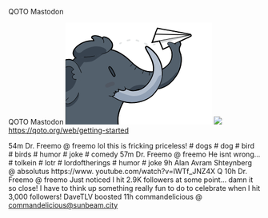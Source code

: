 QOTO Mastodon

QOTO Mastodon
![](../_resources/1ec28e531316b435434d409e8bda122f.png)
![](../_resources/90bdfc4944ec4208691576c9cfd8cb23.png)https://qoto.org/web/getting-started

54m Dr. Freemo @ freemo lol this is fricking priceless! # dogs # dog # bird # birds # humor # joke # comedy 57m Dr. Freemo @ freemo He isnt wrong... # tolkein # lotr # lordoftherings # humor # joke 9h Alan Avram Shteynberg @ absolutus https://www. youtube.com/watch?v=IWTf_JNZ4X Q 10h Dr. Freemo @ freemo Just noticed I hit 2.9K followers at some point... damn it so close! I have to think up something really fun to do to celebrate when I hit 3,000 followers! DaveTLV boosted 11h commandelicious @ commandelicious@sunbeam.city